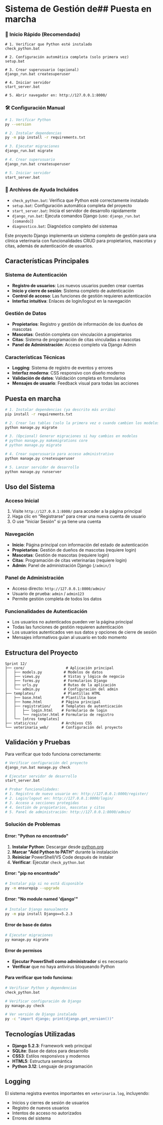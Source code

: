 # Sistema de Gestión de## Puesta en marcha

### 🚀 Inicio Rápido (Recomendado)
```batch
# 1. Verificar que Python esté instalado
check_python.bat

# 2. Configuración automática completa (solo primera vez)
setup.bat

# 3. Crear superusuario (opcional)
django_run.bat createsuperuser

# 4. Iniciar servidor
start_server.bat

# 5. Abrir navegador en: http://127.0.0.1:8000/
```

### 🛠️ Configuración Manual
```bash
# 1. Verificar Python
py --version

# 2. Instalar dependencias
py -m pip install -r requirements.txt

# 3. Ejecutar migraciones
django_run.bat migrate

# 4. Crear superusuario
django_run.bat createsuperuser

# 5. Iniciar servidor
start_server.bat
```

### 📁 Archivos de Ayuda Incluidos
- `check_python.bat`: Verifica que Python esté correctamente instalado
- `setup.bat`: Configuración automática completa del proyecto
- `start_server.bat`: Inicia el servidor de desarrollo rápidamente
- `django_run.bat`: Ejecuta comandos Django (uso: `django_run.bat [comando]`)
- `diagnostico.bat`: Diagnóstico completo del sistemaa

Este proyecto Django implementa un sistema completo de gestión para una clínica veterinaria con funcionalidades CRUD para propietarios, mascotas y citas, además de autenticación de usuarios.

## Características Principales

### Sistema de Autenticación
- **Registro de usuarios**: Los nuevos usuarios pueden crear cuentas
- **Inicio y cierre de sesión**: Sistema completo de autenticación
- **Control de acceso**: Las funciones de gestión requieren autenticación
- **Interfaz intuitiva**: Enlaces de login/logout en la navegación

### Gestión de Datos
- **Propietarios**: Registro y gestión de información de los dueños de mascotas
- **Mascotas**: Gestión completa con vinculación a propietarios  
- **Citas**: Sistema de programación de citas vinculadas a mascotas
- **Panel de Administración**: Acceso completo vía Django Admin

### Características Técnicas
- **Logging**: Sistema de registro de eventos y errores
- **Interfaz moderna**: CSS responsivo con diseño moderno
- **Validación de datos**: Validación completa en formularios
- **Mensajes de usuario**: Feedback visual para todas las acciones

## Puesta en marcha

```bash
# 1. Instalar dependencias (ya descrito más arriba)
pip install -r requirements.txt

# 2. Crear las tablas (solo la primera vez o cuando cambien los modelos)
python manage.py migrate

# 3. (Opcional) Generar migraciones si hay cambios en modelos
# python manage.py makemigrations core
# python manage.py migrate

# 4. Crear superusuario para acceso administrativo
python manage.py createsuperuser

# 5. Lanzar servidor de desarrollo
python manage.py runserver
```

## Uso del Sistema

### Acceso Inicial
1. Visite `http://127.0.0.1:8000/` para acceder a la página principal
2. Haga clic en "Registrarse" para crear una nueva cuenta de usuario
3. O use "Iniciar Sesión" si ya tiene una cuenta

### Navegación
- **Inicio**: Página principal con información del estado de autenticación
- **Propietarios**: Gestión de dueños de mascotas (requiere login)
- **Mascotas**: Gestión de mascotas (requiere login)
- **Citas**: Programación de citas veterinarias (requiere login)
- **Admin**: Panel de administración Django (`/admin/`)

### Panel de Administración
- Acceso directo: `http://127.0.0.1:8000/admin/`
- Usuario de prueba: `admin` / `admin123`
- Permite gestión completa de todos los datos

### Funcionalidades de Autenticación
- Los usuarios no autenticados pueden ver la página principal
- Todas las funciones de gestión requieren autenticación
- Los usuarios autenticados ven sus datos y opciones de cierre de sesión
- Mensajes informativos guían al usuario en todo momento

## Estructura del Proyecto

```
Sprint 12/
├── core/                   # Aplicación principal
│   ├── models.py          # Modelos de datos
│   ├── views.py           # Vistas y lógica de negocio
│   ├── forms.py           # Formularios Django
│   ├── urls.py            # Rutas de la aplicación
│   └── admin.py           # Configuración del admin
├── templates/             # Plantillas HTML
│   ├── base.html         # Plantilla base
│   ├── home.html         # Página principal
│   ├── registration/     # Templates de autenticación
│   │   ├── login.html    # Formulario de login
│   │   └── register.html # Formulario de registro
│   └── [otros templates]
├── static/css/           # Archivos CSS
└── veterinaria_web/      # Configuración del proyecto
```

## Validación y Pruebas

Para verificar que todo funciona correctamente:

```bash
# Verificar configuración del proyecto
django_run.bat manage.py check

# Ejecutar servidor de desarrollo
start_server.bat

# Probar funcionalidades:
# 1. Registro de nuevo usuario en: http://127.0.0.1:8000/register/
# 2. Login/logout en: http://127.0.0.1:8000/login/
# 3. Acceso a secciones protegidas
# 4. Gestión de propietarios, mascotas y citas
# 5. Panel de administración: http://127.0.0.1:8000/admin/
```

### Solución de Problemas

#### Error: "Python no encontrado"
1. **Instalar Python**: Descargar desde [python.org](https://python.org)
2. **Marcar "Add Python to PATH"** durante la instalación
3. **Reiniciar** PowerShell/VS Code después de instalar
4. **Verificar**: Ejecutar `check_python.bat`

#### Error: "pip no encontrado"
```bash
# Instalar pip si no está disponible
py -m ensurepip --upgrade
```

#### Error: "No module named 'django'"
```bash
# Instalar Django manualmente
py -m pip install Django==5.2.3
```

#### Error de base de datos
```bash
# Ejecutar migraciones
py manage.py migrate
```

#### Error de permisos
- **Ejecutar PowerShell como administrador** si es necesario
- **Verificar** que no haya antivirus bloqueando Python

#### Para verificar que todo funciona:
```bash
# Verificar Python y dependencias
check_python.bat

# Verificar configuración de Django
py manage.py check

# Ver versión de Django instalada
py -c "import django; print(django.get_version())"
```

## Tecnologías Utilizadas
- **Django 5.2.3**: Framework web principal
- **SQLite**: Base de datos para desarrollo
- **CSS3**: Estilos responsivos y modernos
- **HTML5**: Estructura semántica
- **Python 3.12**: Lenguaje de programación

## Logging
El sistema registra eventos importantes en `veterinaria.log`, incluyendo:
- Inicios y cierres de sesión de usuarios
- Registro de nuevos usuarios
- Intentos de acceso no autorizados
- Errores del sistema